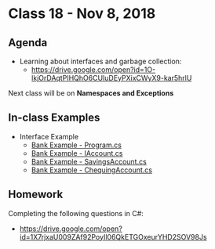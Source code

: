 # Class 18 - Nov 8, 2018

## Agenda

* Learning about interfaces and garbage collection:
  * https://drive.google.com/open?id=1O-lkjOrDAqtPIHQhO6CUIuDEyPXixCWyX9-kar5hrlU

Next class will be on **Namespaces and Exceptions**

## In-class Examples

* Interface Example
  * [Bank Example - Program.cs](BankExample/BankExample/Program.cs)
  * [Bank Example - IAccount.cs](BankExample/BankExample/IAccount.cs)
  * [Bank Example - SavingsAccount.cs](BankExample/BankExample/SavingsAccount.cs)
  * [Bank Example - ChequingAccount.cs](BankExample/BankExample/ChequingAccount.cs)

## Homework

Completing the following questions in C#:
* https://drive.google.com/open?id=1X7rjxaU009ZAf92PoyIl06QkETGOxeurYHD2SOV98Js